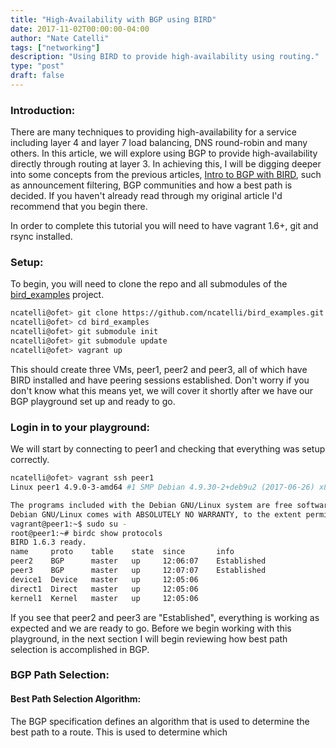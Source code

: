 ```yaml
---
title: "High-Availability with BGP using BIRD"
date: 2017-11-02T00:00:00-04:00
author: "Nate Catelli"
tags: ["networking"]
description: "Using BIRD to provide high-availability using routing."
type: "post"
draft: false
---
```


### Introduction:
There are many techniques to providing high-availability for a service including layer 4 and layer 7 load balancing, DNS round-robin and many others. In this article, we will explore using BGP to provide high-availability directly through routing at layer 3. In achieving this, I will be digging deeper into some concepts from the previous articles, [Intro to BGP with BIRD](/post/intro-to-bgp/), such as announcement filtering, BGP communities and how a best path is decided. If you haven't already read through my original article I'd recommend that you begin there.

In order to complete this tutorial you will need to have vagrant 1.6+, git and rsync installed.

### Setup:
To begin, you will need to clone the repo and all submodules of the [bird_examples](https://github.com/ncatelli/bird_examples.git) project.

```bash
ncatelli@ofet> git clone https://github.com/ncatelli/bird_examples.git
ncatelli@ofet> cd bird_examples
ncatelli@ofet> git submodule init
ncatelli@ofet> git submodule update
ncatelli@ofet> vagrant up
```

This should create three VMs, peer1, peer2 and peer3, all of which have BIRD installed and have peering sessions established. Don't worry if you don't know what this means yet, we will cover it shortly after we have our BGP playground set up and ready to go.

### Login in to your playground:
We will start by connecting to peer1 and checking that everything was setup correctly.

```bash
ncatelli@ofet> vagrant ssh peer1
Linux peer1 4.9.0-3-amd64 #1 SMP Debian 4.9.30-2+deb9u2 (2017-06-26) x86_64 

The programs included with the Debian GNU/Linux system are free software; the exact distribution terms for each program are described in the individual files in /usr/share/doc/*/copyright.
Debian GNU/Linux comes with ABSOLUTELY NO WARRANTY, to the extent permitted by applicable law. 
vagrant@peer1:~$ sudo su -
root@peer1:~# birdc show protocols
BIRD 1.6.3 ready.
name     proto    table    state  since       info
peer2    BGP      master   up     12:06:07    Established
peer3    BGP      master   up     12:07:07    Established
device1  Device   master   up     12:05:06    
direct1  Direct   master   up     12:05:06    
kernel1  Kernel   master   up     12:05:06    
```

If you see that peer2 and peer3 are "Established", everything is working as expected and we are ready to go. Before we begin working with this playground, in the next section I will begin reviewing how best path selection is accomplished in BGP.

### BGP Path Selection:
#### Best Path Selection Algorithm:
The BGP specification defines an algorithm that is used to determine the best path to a route. This is used to determine which 
